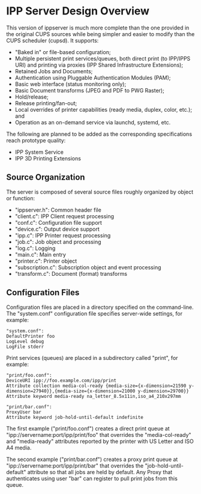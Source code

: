 # IPP Server Design Overview

This version of ippserver is much more complete than the one provided in the original CUPS sources while being simpler and easier to modify than the CUPS scheduler (cupsd). It supports:

- "Baked in" or file-based configuration;
- Multiple persistent print services/queues, both direct print (to IPP/IPPS URI) and printing via proxies (IPP Shared Infrastructure Extensions);
- Retained Jobs and Documents;
- Authentication using Pluggable Authentication Modules (PAM);
- Basic web interface (status monitoring only);
- Basic Document transforms (JPEG and PDF to PWG Raster);
- Hold/release;
- Release printing/fan-out;
- Local overrides of printer capabilities (ready media, duplex, color, etc.); and
- Operation as an on-demand service via launchd, systemd, etc.

The following are planned to be added as the corresponding specifications reach prototype quality:

- IPP System Service
- IPP 3D Printing Extensions

## Source Organization

The server is composed of several source files roughly organized by object or function:

- "ippserver.h": Common header file
- "client.c": IPP Client request processing
- "conf.c": Configuration file support
- "device.c": Output device support
- "ipp.c": IPP Printer request processing
- "job.c": Job object and processing
- "log.c": Logging
- "main.c": Main entry
- "printer.c": Printer object
- "subscription.c": Subscription object and event processing
- "transform.c": Document (format) transforms

## Configuration Files

Configuration files are placed in a directory specified on the command-line. The "system.conf" configuration file specifies server-wide settings, for example:

    "system.conf":
    DefaultPrinter foo
    LogLevel debug
    LogFile stderr

Print services (queues) are placed in a subdirectory called "print", for example:

    "print/foo.conf":
    DeviceURI ipp://foo.example.com/ipp/print
    Attribute collection media-col-ready {media-size={x-dimension=21590 y-dimension=27940}},{media-size={x-dimension=21000 y-dimension=29700}}
    Attribute keyword media-ready na_letter_8.5x11in,iso_a4_210x297mm

    "print/bar.conf":
    ProxyUser bar
    Attribute keyword job-hold-until-default indefinite

The first example ("print/foo.conf") creates a direct print queue at "ipp://servername:port/ipp/print/foo" that overrides the "media-col-ready" and "media-ready" attributes reported by the printer with US Letter and ISO A4 media.

The second example ("print/bar.conf") creates a proxy print queue at "ipp://servername:port/ipp/print/bar" that overrides the "job-hold-until-default" attribute so that all jobs are held by default. Any Proxy that authenticates using user "bar" can register to pull print jobs from this queue.

